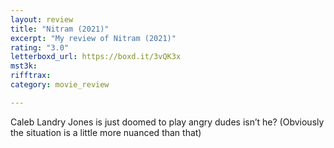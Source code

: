 ```yaml
---
layout: review
title: "Nitram (2021)"
excerpt: "My review of Nitram (2021)"
rating: "3.0"
letterboxd_url: https://boxd.it/3vQK3x
mst3k: 
rifftrax: 
category: movie_review

---
```


Caleb Landry Jones is just doomed to play angry dudes isn’t he? (Obviously the situation is a little more nuanced than that)
